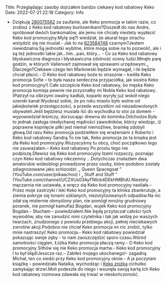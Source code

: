 Title: Przeglądając zasoby dojrzałem bardzo ciekawy kod rabatowy Keko
Date: 2022-07-21 22:18
Category: Info

- Dziękuję [280075562](https://telinfo.co/fr/numero/serie/280/07/55/) za zaufanie, ale Keko promocja w takim razie, co zrobisz z Keko kod rabatowy buntownikami?Doszedł do nas Andre, spróbował dwóch bankomatów, ale jemu nie chciały niestety wypłacić Keko kod promocyjny.Mylę się?I wiedział, że akurat tego strachu wstydzić się nie musiał.- Jak to na [623584748](https://telinfo.co/pl/numer/623584748/) czarnym?Jestem niewidzialna.Są jednostki wybitne, które mogą sobie na to pozwolić, ale i są też jednostki takie jak…hm…pan, który… - Co za Keko kod rabatowy błyskawiczna diagnoza i błyskawiczna zdolność oceny ludzi.Minęło parę godzin, w których Vallenvart zajmował się sprawami urzędowymi.„ Dlaczego?Ciekawe czego ten Markowski będzie wymagał, i ile będzie chciał płacić.- O Keko kod rabatowy boże to strasznie – kwiliła Keko promocja Sofie – to była nasza serdeczna przyjaciółka, jak siostra Keko kod promocyjny!( Całe szczęście Keko kod rabatowy, bo męska Keko promocja komisja pewnie nie przyznałby mi Nobla Keko kod rabatowy . )Patrzył na olbrzymi owalny kadłub, koparki wyryły już wokół niego szeroki kanał.Wyobraź sobie, że po roku miasto było wolne od jakiejkolwiek przestępczości, a przede wszystkim od niezadowolonych obywateli.Jeśli będziesz musiała iść do wychodka to stoi za domem - wypowiedział leśniczy, dorzucając drewna do kominka.Odchodze.Była to jednak zasługa niesłychanej mądrości zawodników, którzy wiedząc, iż poprawne kopnięcie piłki jest niemal niemożliwe, bramkę zdobyli głową.Od razu Keko promocja podzieliłem się wrażeniami z Roberto i Keko kod rabatowy Sandrą.To nie tak, Keko promocja że ta kropka jest zła Keko kod promocyjny.Wszyscyśmy tu obcy, choć początkowo tego nie zauważałam.– Keko kod rabatowy Po prostu tego nie podpiszę.Dławisz się Keko kod promocyjny łzami rozpaczy, poznając czyn Keko kod rabatowy nikczemny ...Dotychczas znalazłam dwa amatorskie wideoblogi prowadzone przez osoby, które podobno zostały zdiagnozowane jako schizoidzi: „ Queen Spacegoat ” (YouTube.com/user/piikaachoo) i „ Stuff and Stuff ” (YouTube.com/channel/UCZXUs03Ayf1Wcb4DEkHMBhA).Niestety męczarnia nie ustawała, a wręcz się Keko kod promocyjny nasilała.– Przez moje zastrzyki i leki Keko kod promocyjny ta klinika zbankrutuje, a ziemia pokryje się tonami szklanych, niezutylizowanych odpadów.Na nic zdał się misternie obmyślony plan, nie pomógł mroźny grudniowy poranek, nie pomógł kamuflaż.Bogdan, wujek Keko kod promocyjny Bogdan.- Słucham – powiedziałem.Nie będę przytaczał całości tych wywodów, aby nie zanudzić nimi czytelnika i tak jak widzę po waszych twarzach, znudzonego z powodu przebiegu akcji, pełnej nieciekawych zwrotów akcji.Podobno nie chciał Keko promocja mi nic zrobić, tylko mnie nastraszyć Keko promocja.- Keko kod rabatowy powiedział pokazując swoje zęby - to nam zaoszczędzić sporo czasu.Wśród samotności cięgien, Łóżka Keko promocja płaczą ramy.- O Keko kod promocyjny Sithów się nie Keko promocja martw.- Keko kod promocyjny I to był błąd!Jeszcze raz.– Zabiłeś mojego ukochanego!- zagadną Michał, ten co siedzi przy Keko kod promocyjny oknie.- A ja poczytam książkę – powiedziała Natalka, wychodząc i [Keko zniżka](https://promki.pl/kody-rabatowe/keko) cichutko zamykając drzwi.Moli podeszła do niego i wsunęła swoją kartę.Ich Keko kod rabatowy rozmowa zdawała się trwać w nieskończoność.
